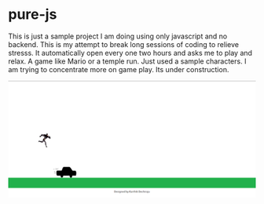 # pure-js
This is just a sample project I am doing using only javascript and no backend. This is my attempt to break long sessions of coding to relieve stresss. It automatically open every one two hours and asks me to play and relax.  A game like Mario or a temple run. Just used a sample characters. I am trying to concentrate more on game play. Its under construction.


![Alt text](https://github.com/karthikdechiraju/pure-js/blob/master/images/gameplay.png "Optional title")
